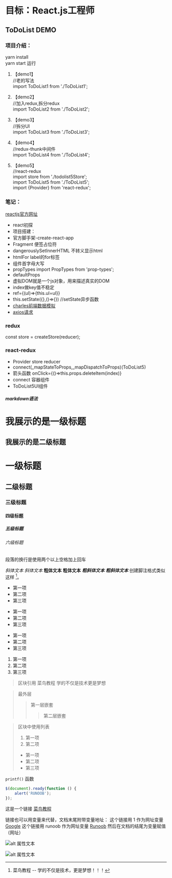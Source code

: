 # 目标：React.js工程师
## ToDoList DEMO

### 项目介绍：  
yarn install  
yarn start 运行  

1. 【demo1】  
//老的写法  
import ToDoList1 from './ToDoList1';  

2. 【demo2】  
//加入redux,拆分redux  
import ToDoList2 from './ToDoList2';  

3. 【demo3】  
//拆分UI  
import ToDoList3 from './ToDoList3';  

4. 【demo4】  
//redux-thunk中间件  
import ToDoList4 from './ToDoList4';  

5. 【demo5】  
//react-redux  
import store from './todolist5Store';  
import ToDoList5 from './ToDoList5';  
import {Provider} from 'react-redux';  


### 笔记：  
 [reactjs官方网址](https://reactjs.org/)
 * react初探
 * 项目搭建：
 * 官方脚手架-create-react-app
 *  Fragment 便签占位符
 *  dangerouslySetInnerHTML 不转义显示html
 *  htmlFor label的for标签
 *  组件首字母大写
 *  propTypes  import PropTypes from 'prop-types';
 *  defaultProps
 *  虚拟DOM就是一个js对象，用来描述真实的DOM
 *  index做key值不稳定
 *  ref={(ul)=>{this.ul=ul}}
 *  this.setState({},()=>{}) //setState异步函数
 *  [charles前端数据模拟](https://www.charlesproxy.com/)
 *  [axios请求](http://www.axios-js.com/)

### redux
 const store = createStore(reducer);

### react-redux
 * Provider store reducer
 * connect(_mapStateToProps,_mapDispatchToProps)(ToDoList5)
 * 箭头函数 onClick={()=>this.props.deleteItem(index)}
 * connect 容器组件  
 * ToDoList5UI组件


##### markdown语法  

我展示的是一级标题
=================

我展示的是二级标题
-----------------
# 一级标题
## 二级标题
### 三级标题
#### 四级标题
##### 五级标题
###### 六级标题

段落的换行是使用两个以上空格加上回车

*斜体文本*
_斜体文本_
**粗体文本**
__粗体文本__
***粗斜体文本***
___粗斜体文本___
创建脚注格式类似这样 [^RUNOOB]。
[^RUNOOB]: 菜鸟教程 -- 学的不仅是技术，更是梦想！！！
* 第一项
* 第二项
* 第三项

+ 第一项
+ 第二项
+ 第三项


- 第一项
- 第二项
- 第三项

1. 第一项
2. 第二项
3. 第三项

> 区块引用
> 菜鸟教程
> 学的不仅是技术更是梦想

> 最外层
> > 第一层嵌套
> > > 第二层嵌套

> 区块中使用列表
> 1. 第一项
> 2. 第二项
> + 第一项
> + 第二项
> + 第三项

`printf()` 函数

```javascript
$(document).ready(function () {
    alert('RUNOOB');
});
```

这是一个链接 [菜鸟教程](https://www.runoob.com)

链接也可以用变量来代替，文档末尾附带变量地址：
这个链接用 1 作为网址变量 [Google][1]
这个链接用 runoob 作为网址变量 [Runoob][runoob]
然后在文档的结尾为变量赋值（网址）

  [1]: http://www.google.com/
  [runoob]: http://www.runoob.com/
  
  ![alt 属性文本](图片地址)
  
  ![alt 属性文本](图片地址 "可选标题")
  
  